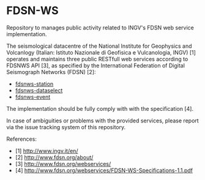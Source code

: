 # FDSN-WS

Repository to manages public activity related to INGV's FDSN web service implementation.

The seismological datacentre of the National Institute for Geophysics and Volcanlogy 
(Italian: Istituto Nazionale di Geofisica e Vulcanologia, INGV) [1]
operates and maintains three public RESTfull web services according to FDSNWS API [3], as specified by the 
International Federation of Digital Seismograph Networks (FDSN) [2]:

 * [fdsnws-station](http://webservices.rm.ingv.it/fdsnws/station/1/)
 * [fdsnws-dataselect](http://webservices.rm.ingv.it/fdsnws/dataselect/1/)
 * [fdsnws-event](http://webservices.rm.ingv.it/fdsnws/event/1/)
 
 The implementation should be fully comply with with the specification [4]. 
 
 In case of ambiguities or problems with the provided services, please report via the issue tracking system of this repository.

References:

 * [1] http://www.ingv.it/en/
 * [2] http://www.fdsn.org/about/
 * [3] http://www.fdsn.org/webservices/
 * [4] http://www.fdsn.org/webservices/FDSN-WS-Specifications-1.1.pdf

